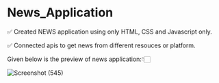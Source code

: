 # News_Application

✅ Created NEWS application using only HTML, CSS and Javascript only.

✅ Connected apis to get news from different resouces or platform.

Given below is the preview of news application:👇🏻

![Screenshot (545)](https://github.com/Yogesh-160/News_Application/assets/124399567/7cd6285f-8f13-4d2b-b8d9-bb6b9bd5f894)


